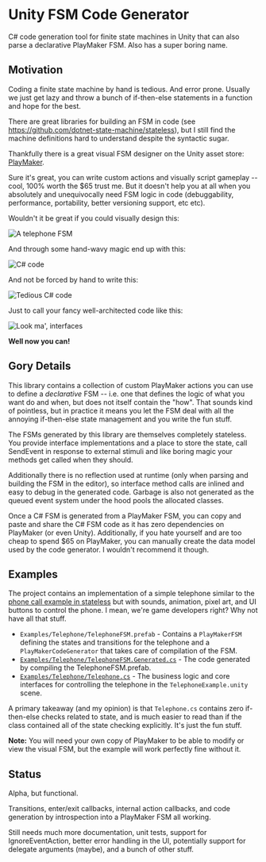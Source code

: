 # Unity FSM Code Generator
C# code generation tool for finite state machines in Unity that can also parse a declarative PlayMaker FSM. Also has a super boring name.

## Motivation

Coding a finite state machine by hand is tedious. And error prone. Usually we just get lazy and throw a bunch of if-then-else statements in a function and hope for the best.

There are great libraries for building an FSM in code (see <https://github.com/dotnet-state-machine/stateless>), but I still find the machine definitions hard to understand despite the syntactic sugar.

Thankfully there is a great visual FSM designer on the Unity asset store: [PlayMaker](https://www.assetstore.unity3d.com/en/#!/content/368).

Sure it's great, you can write custom actions and visually script gameplay -- cool, 100% worth the $65 trust me. But it doesn't help you at all when you absolutely and unequivocally need FSM logic in code (debuggability, performance, portability, better versioning support, etc etc). 

Wouldn't it be great if you could visually design this:

![A telephone FSM](https://github.com/justonia/UnityFSMCodeGenerator/raw/master/Docs/telephone_playmaker_fsm_v02.PNG)

And through some hand-wavy magic end up with this:

![C# code](https://github.com/justonia/UnityFSMCodeGenerator/raw/master/Docs/telephone_code_1_v02.png)

And not be forced by hand to write this:

![Tedious C# code](https://github.com/justonia/UnityFSMCodeGenerator/raw/master/Docs/telephone_code_2_v02.png)

Just to call your fancy well-architected code like this:

![Look ma', interfaces](https://github.com/justonia/UnityFSMCodeGenerator/raw/master/Docs/telephone_code_3_v02.png)

**Well now you can!**

## Gory Details

This library contains a collection of custom PlayMaker actions you can use to define a *declarative* FSM -- i.e. one that defines the logic of what you want do and when, but does not itself contain the "how". That sounds kind of pointless, but in practice it means you let the FSM deal with all the annoying if-then-else state management and you write the fun stuff.

The FSMs generated by this library are themselves completely stateless. You provide interface implementations and a place to store the state, call SendEvent in response to external stimuli and like boring magic your methods get called when they should.

Additionally there is no reflection used at runtime (only when parsing and building the FSM in the editor), so interface method calls are inlined and easy to debug in the generated code. Garbage is also not generated as the queued event system under the hood pools the allocated classes.

Once a C# FSM is generated from a PlayMaker FSM, you can copy and paste and share the C# FSM code as it has zero dependencies on PlayMaker (or even Unity). Additionally, if you hate yourself and are too cheap to spend $65 on PlayMaker, you can manually create the data model used by the code generator. I wouldn't recommend it though.

## Examples

The project contains an implementation of a simple telephone similar to the [phone call example in stateless](https://github.com/dotnet-state-machine/stateless/blob/dev/example/TelephoneCallExample/PhoneCall.cs) but with sounds, animation, pixel art, and UI buttons to control the phone. I mean, we're game developers right? Why not have all that stuff.

- `Examples/Telephone/TelephoneFSM.prefab` - Contains a `PlayMakerFSM` defining the states and transitions for the telephone and a `PlayMakerCodeGenerator` that takes care of compilation of the FSM.
- [`Examples/Telephone/TelephoneFSM.Generated.cs`](https://github.com/justonia/UnityFSMCodeGenerator/blob/master/UnityFSMCodeGenerator/Examples/Telephone/TelephoneFSM.Generated.cs) - The code generated by compiling the TelephoneFSM.prefab.
- [`Examples/Telephone/Telephone.cs`](https://github.com/justonia/UnityFSMCodeGenerator/blob/master/UnityFSMCodeGenerator/Examples/Telephone/Telephone.cs) - The business logic and core interfaces for controlling the telephone in the `TelephoneExample.unity` scene.

A primary takeaway (and my opinion) is that `Telephone.cs` contains zero if-then-else checks related to state, and is much easier to read than if the class contained all of the state checking explicitly. It's just the fun stuff.

**Note:** You will need your own copy of PlayMaker to be able to modify or view the visual FSM, but the example will work perfectly fine without it. 

## Status

Alpha, but functional.

Transitions, enter/exit callbacks, internal action callbacks, and code generation by introspection into a PlayMaker FSM all working.

Still needs much more documentation, unit tests, support for IgnoreEventAction, better error handling in the UI, potentially support for delegate arguments (maybe), and a bunch of other stuff.
